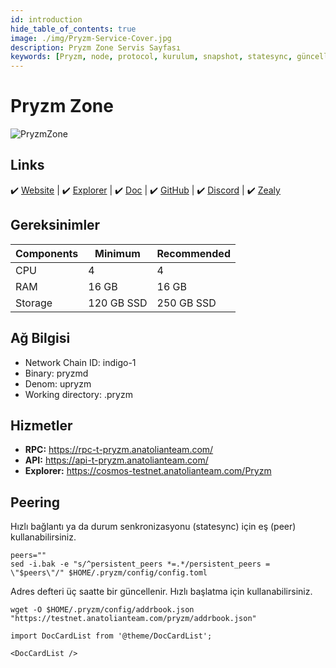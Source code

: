```yaml
---
id: introduction
hide_table_of_contents: true
image: ./img/Pryzm-Service-Cover.jpg
description: Pryzm Zone Servis Sayfası
keywords: [Pryzm, node, protocol, kurulum, snapshot, statesync, güncelleme]
---
```


# Pryzm Zone

![PryzmZone](./img/Pryzm-Service.jpg)

## Links

 ✔️ [Website](https://pryzm.zone/) | ✔️ [Explorer](https://cosmos-testnet.anatolianteam.com/Pryzm) | ✔️ [Doc](https://docs.pryzm.zone/) | ✔️ [GitHub](https://github.com/pryzm-finance) | ✔️ [Discord](https://discord.gg/eZGaXFEeEZ) | ✔️ [Zealy](https://zealy.io/c/pryzm/invite/cfNmFH3eoXrvl2Rr9qk7o)

## Gereksinimler

| Components | Minimum | **Recommended** |
| ------------ | ------------ | ------------ |
| CPU |	4 | 4 |
| RAM	| 16 GB | 16 GB |
| Storage	| 120 GB SSD | 250 GB SSD |

## Ağ Bilgisi 

* Network Chain ID: indigo-1
* Binary: pryzmd
* Denom: upryzm
* Working directory: .pryzm

## Hizmetler
* **RPC:** https://rpc-t-pryzm.anatolianteam.com/
* **API:** https://api-t-pryzm.anatolianteam.com/
* **Explorer:** https://cosmos-testnet.anatolianteam.com/Pryzm

## Peering
Hızlı bağlantı ya da durum senkronizasyonu (statesync) için eş (peer) kullanabilirsiniz.
```shell
peers=""
sed -i.bak -e "s/^persistent_peers *=.*/persistent_peers = \"$peers\"/" $HOME/.pryzm/config/config.toml
```
Adres defteri üç saatte bir güncellenir. Hızlı başlatma için kullanabilirsiniz.
```shell
wget -O $HOME/.pryzm/config/addrbook.json "https://testnet.anatolianteam.com/pryzm/addrbook.json"
```

```mdx-code-block
import DocCardList from '@theme/DocCardList';

<DocCardList />
```